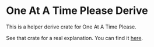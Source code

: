 # One At A Time Please Derive

This is a helper derive crate for One At A Time Please.

See that crate for a real explanation. You can find it [here](https://crates.io/crates/one_at_a_time_please).
